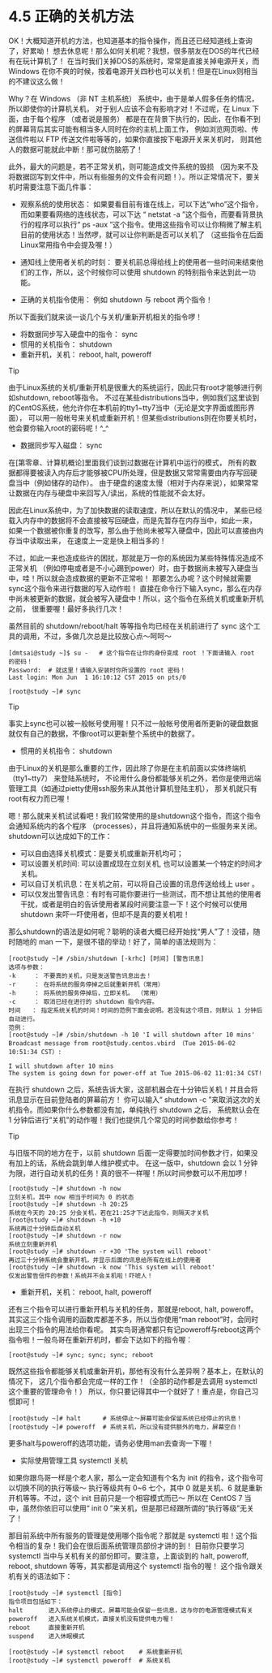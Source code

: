 # 4.5 正确的关机方法

OK！大概知道开机的方法，也知道基本的指令操作，而且还已经知道线上查询了，好累呦！ 想去休息呢！那么如何关机呢？我想，很多朋友在DOS的年代已经有在玩计算机了！ 在当时我们关掉DOS的系统时，常常是直接关掉电源开关，而 Windows 在你不爽的时候，按着电源开关四秒也可以关机！但是在Linux则相当的不建议这么做！

Why？在 Windows （非 NT 主机系统） 系统中，由于是单人假多任务的情况，所以即使你的计算机关机， 对于别人应该不会有影响才对！不过呢，在 Linux 下面，由于每个程序 （或者说是服务） 都是在在背景下执行的，因此，在你看不到的屏幕背后其实可能有相当多人同时在你的主机上面工作， 例如浏览网页啦、传送信件啦以 FTP 传送文件啦等等的，如果你直接按下电源开关来关机时， 则其他人的数据可能就此中断！那可就伤脑筋了！

此外，最大的问题是，若不正常关机，则可能造成文件系统的毁损 （因为来不及将数据回写到文件中，所以有些服务的文件会有问题！）。所以正常情况下，要关机时需要注意下面几件事：

-   观察系统的使用状态： 如果要看目前有谁在线上，可以下达“who”这个指令，而如果要看网络的连线状态，可以下达 “ netstat -a ”这个指令，而要看背景执行的程序可以执行“ ps -aux ”这个指令。使用这些指令可以让你稍微了解主机目前的使用状态！当然啰，就可以让你判断是否可以关机了 （这些指令在后面Linux常用指令中会提及喔！）

-   通知线上使用者关机的时刻： 要关机前总得给线上的使用者一些时间来结束他们的工作，所以，这个时候你可以使用 shutdown 的特别指令来达到此一功能。

-   正确的关机指令使用： 例如 shutdown 与 reboot 两个指令！

所以下面我们就来谈一谈几个与关机/重新开机相关的指令啰！

-   将数据同步写入硬盘中的指令： sync
-   惯用的关机指令： shutdown
-   重新开机，关机： reboot, halt, poweroff



> [!TIP]  
> 由于Linux系统的关机/重新开机是很重大的系统运行，因此只有root才能够进行例如shutdown, reboot等指令。 不过在某些distributions当中，例如我们这里谈到的CentOS系统，他允许你在本机前的tty1\~tty7当中（无论是文字界面或图形界面）， 可以用一般帐号来关机或重新开机！但某些distributions则在你要关机时，他会要你输入root的密码呢！^\_^

-   数据同步写入磁盘： sync

在[第零章、计算机概论]里面我们谈到过数据在计算机中运行的模式， 所有的数据都得要被读入内存后才能够被CPU所处理，但是数据又常常需要由内存写回硬盘当中（例如储存的动作）。 由于硬盘的速度太慢（相对于内存来说），如果常常让数据在内存与硬盘中来回写入/读出，系统的性能就不会太好。

因此在Linux系统中，为了加快数据的读取速度，所以在默认的情况中， 某些已经载入内存中的数据将不会直接被写回硬盘，而是先暂存在内存当中，如此一来， 如果一个数据被你重复的改写，那么由于他尚未被写入硬盘中，因此可以直接由内存当中读取出来， 在速度上一定是快上相当多的！

不过，如此一来也造成些许的困扰，那就是万一你的系统因为某些特殊情况造成不正常关机 （例如停电或者是不小心踢到power）时，由于数据尚未被写入硬盘当中，哇！所以就会造成数据的更新不正常啦！ 那要怎么办呢？这个时候就需要sync这个指令来进行数据的写入动作啦！ 直接在命令行下输入sync，那么在内存中尚未被更新的数据，就会被写入硬盘中！所以，这个指令在系统关机或重新开机之前， 很重要喔！最好多执行几次！

虽然目前的 shutdown/reboot/halt 等等指令均已经在关机前进行了 sync 这个工具的调用，不过，多做几次总是比较放心点～呵呵～

```shell
[dmtsai@study ~]$ su -   # 这个指令在让你的身份变成 root ！下面请输入 root 的密码！
Password:  # 就这里！请输入安装时你所设置的 root 密码！
Last login: Mon Jun  1 16:10:12 CST 2015 on pts/0

[root@study ~]# sync
```



> [!TIP]  
> 事实上sync也可以被一般帐号使用喔！只不过一般帐号使用者所更新的硬盘数据就仅有自己的数据，不像root可以更新整个系统中的数据了。

-   惯用的关机指令： shutdown

由于Linux的关机是那么重要的工作，因此除了你是在主机前面以实体终端机 （tty1\~tty7） 来登陆系统时， 不论用什么身份都能够关机之外，若你是使用远端管理工具（如通过pietty使用ssh服务来从其他计算机登陆主机）， 那关机就只有root有权力而已喔！

嗯！那么就来关机试试看吧！我们较常使用的是shutdown这个指令，而这个指令会通知系统内的各个程序 （processes），并且将通知系统中的一些服务来关闭。shutdown可以达成如下的工作：

-   可以自由选择关机模式：是要关机或重新开机均可；
-   可以设置关机时间: 可以设置成现在立刻关机, 也可以设置某一个特定的时间才关机。
-   可以自订关机讯息：在关机之前，可以将自己设置的讯息传送给线上 user 。
-   可以仅发出警告讯息：有时有可能你要进行一些测试，而不想让其他的使用者干扰，或者是明白的告诉使用者某段时间要注意一下！这个时候可以使用 shutdown 来吓一吓使用者，但却不是真的要关机啦！

那么shutdown的语法是如何呢？聪明的读者大概已经开始找“男人”了！没错，随时随地的 man 一下，是很不错的举动！好了，简单的语法规则为：

```shell
[root@study ~]# /sbin/shutdown [-krhc] [时间] [警告讯息]
选项与参数：
-k     ： 不要真的关机，只是发送警告讯息出去！
-r     ： 在将系统的服务停掉之后就重新开机（常用）
-h     ： 将系统的服务停掉后，立即关机。 （常用）
-c     ： 取消已经在进行的 shutdown 指令内容。
时间   ： 指定系统关机的时间！时间的范例下面会说明。若没有这个项目，则默认 1 分钟后自动进行。
范例：
[root@study ~]# /sbin/shutdown -h 10 'I will shutdown after 10 mins'
Broadcast message from root@study.centos.vbird （Tue 2015-06-02 10:51:34 CST）:

I will shutdown after 10 mins
The system is going down for power-off at Tue 2015-06-02 11:01:34 CST!
```

在执行 shutdown 之后，系统告诉大家，这部机器会在十分钟后关机！并且会将讯息显示在目前登陆者的屏幕前方！ 你可以输入“ shutdown -c ”来取消这次的关机指令。而如果你什么参数都没有加，单纯执行 shutdown 之后， 系统默认会在 1 分钟后进行“关机”的动作喔！我们也提供几个常见的时间参数给你参考！



> [!TIP]  
> 与旧版不同的地方在于，以前 shutdown 后面一定得要加时间参数才行，如果没有加上的话，系统会跳到单人维护模式中。 在这一版中，shutdown 会以 1 分钟为限，进行自动关机的任务！真的很不一样喔！所以时间参数可以不用加啰！

```shell
[root@study ~]# shutdown -h now
立刻关机，其中 now 相当于时间为 0 的状态
[root@study ~]# shutdown -h 20:25
系统在今天的 20:25 分会关机，若在21:25才下达此指令，则隔天才关机
[root@study ~]# shutdown -h +10
系统再过十分钟后自动关机
[root@study ~]# shutdown -r now
系统立刻重新开机
[root@study ~]# shutdown -r +30 'The system will reboot' 
再过三十分钟系统会重新开机，并显示后面的讯息给所有在线上的使用者
[root@study ~]# shutdown -k now 'This system will reboot' 
仅发出警告信件的参数！系统并不会关机啦！吓唬人！
```

-   重新开机，关机： reboot, halt, poweroff

还有三个指令可以进行重新开机与关机的任务，那就是reboot, halt, poweroff。 其实这三个指令调用的函数库都差不多，所以当你使用“man reboot”时，会同时出现三个指令的用法给你看呢。 其实鸟哥通常都只有记poweroff与reboot这两个指令啦！一般鸟哥在重新开机时，都会下达如下的指令喔：

```shell
[root@study ~]# sync; sync; sync; reboot
```

既然这些指令都能够关机或重新开机，那他有没有什么差异啊？基本上，在默认的情况下， 这几个指令都会完成一样的工作！（全部的动作都是去调用 systemctl 这个重要的管理命令！） 所以，你只要记得其中一个就好了！重点是，你自己习惯即可！

```shell
[root@study ~]# halt      # 系统停止～屏幕可能会保留系统已经停止的讯息！
[root@study ~]# poweroff  # 系统关机，所以没有提供额外的电力，屏幕空白！
```

更多halt与poweroff的选项功能，请务必使用man去查询一下喔！

-   实际使用管理工具 systemctl 关机

如果你跟鸟哥一样是个老人家，那么一定会知道有个名为 init 的指令，这个指令可以切换不同的执行等级～ 执行等级共有 0\~6 七个，其中 0 就是关机、6 就是重新开机等等。不过，这个 init 目前只是一个相容模式而已～ 所以在 CentOS 7 当中，虽然你依旧可以使用“ init 0 ”来关机，但是那已经跟所谓的“执行等级”无关了！

那目前系统中所有服务的管理是使用哪个指令呢？那就是 systemctl 啦！这个指令相当的复杂！我们会在很后面系统管理员部份才讲的到！ 目前你只要学习 systemctl 当中与关机有关的部份即可。要注意，上面谈到的 halt, poweroff, reboot, shutdown 等等，其实都是调用这个 systemctl 指令的喔！ 这个指令跟关机有关的语法如下：

```shell
[root@study ~]# systemctl [指令]
指令项目包括如下：
halt       进入系统停止的模式，屏幕可能会保留一些讯息，这与你的电源管理模式有关
poweroff   进入系统关机模式，直接关机没有提供电力喔！
reboot     直接重新开机
suspend    进入休眠模式

[root@study ~]# systemctl reboot    # 系统重新开机
[root@study ~]# systemctl poweroff  # 系统关机